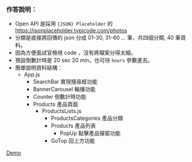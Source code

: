 ### 作答說明：
- Open API 是採用 `{JSON} Placeholder` 的 https://jsonplaceholder.typicode.com/photos
- 分類是直接將回傳的 json 分成 01-30, 31-60 ... 筆，共四個分類, 40 筆資料。
- 因為方便面試官檢視 code ，沒有將檔案分得太細。
- 預設倒數計時是 20 sec 20 min，也可待  `hours` 參數進去。
- 簡單說明資料結構：
  - App.js
    - SearchBar 實現搜尋框功能
    - BannerCarousel 輪播功能
    - Counter 倒數計時功能
    - Products 產品頁面
      - ProductsLists.js
        - ProductsCategories 產品分類
        - Products 產品列表
          - PopUp 點擊產品彈窗功能
        - GoTop 回上方功能
      
[Demo](https://backas36.github.io/mrctech-pretest)
